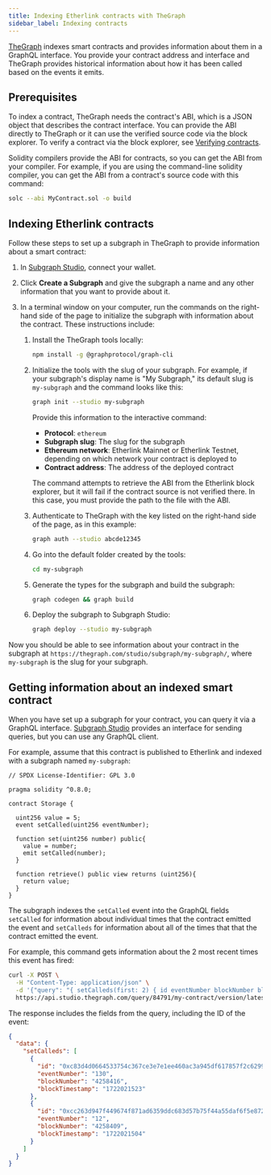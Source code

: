 ```yaml
---
title: Indexing Etherlink contracts with TheGraph
sidebar_label: Indexing contracts
---
```


[TheGraph](https://thegraph.com/) indexes smart contracts and provides information about them in a GraphQL interface.
You provide your contract address and interface and TheGraph provides historical information about how it has been called based on the events it emits.

## Prerequisites

To index a contract, TheGraph needs the contract's ABI, which is a JSON object that describes the contract interface.
You can provide the ABI directly to TheGraph or it can use the verified source code via the block explorer.
To verify a contract via the block explorer, see [Verifying contracts](/building-on-etherlink/verifying-contracts).

Solidity compilers provide the ABI for contracts, so you can get the ABI from your compiler.
For example, if you are using the command-line solidity compiler, you can get the ABI from a contract's source code with this command:

```bash
solc --abi MyContract.sol -o build
```

## Indexing Etherlink contracts

Follow these steps to set up a subgraph in TheGraph to provide information about a smart contract:

1. In [Subgraph Studio](https://thegraph.com/studio/), connect your wallet.

1. Click **Create a Subgraph** and give the subgraph a name and any other information that you want to provide about it.

1. In a terminal window on your computer, run the commands on the right-hand side of the page to initialize the subgraph with information about the contract.
These instructions include:

   1. Install the TheGraph tools locally:

      ```bash
      npm install -g @graphprotocol/graph-cli
      ```

   1. Initialize the tools with the slug of your subgraph.
   For example, if your subgraph's display name is "My Subgraph," its default slug is `my-subgraph` and the command looks like this:

      ```bash
      graph init --studio my-subgraph
      ```

      Provide this information to the interactive command:

         - **Protocol**: `ethereum`
         - **Subgraph slug**: The slug for the subgraph
         - **Ethereum network**: Etherlink Mainnet or Etherlink Testnet, depending on which network your contract is deployed to
         - **Contract address**: The address of the deployed contract

      The command attempts to retrieve the ABI from the Etherlink block explorer, but it will fail if the contract source is not verified there.
      In this case, you must provide the path to the file with the ABI.
      <!-- Index contract events and entities (Y/n)?-->

   1. Authenticate to TheGraph with the key listed on the right-hand side of the page, as in this example:

      ```bash
      graph auth --studio abcde12345
      ```

   1. Go into the default folder created by the tools:

      ```bash
      cd my-subgraph
      ```

   1. Generate the types for the subgraph and build the subgraph:

      ```bash
      graph codegen && graph build
      ```

   1. Deploy the subgraph to Subgraph Studio:

      ```bash
      graph deploy --studio my-subgraph
      ```

Now you should be able to see information about your contract in the subgraph at `https://thegraph.com/studio/subgraph/my-subgraph/`, where `my-subgraph` is the slug for your subgraph.

## Getting information about an indexed smart contract

When you have set up a subgraph for your contract, you can query it via a GraphQL interface.
[Subgraph Studio](https://thegraph.com/studio/) provides an interface for sending queries, but you can use any GraphQL client.

For example, assume that this contract is published to Etherlink and indexed with a subgraph named `my-subgraph`:

```solidity
// SPDX License-Identifier: GPL 3.0

pragma solidity ^0.8.0;

contract Storage {

  uint256 value = 5;
  event setCalled(uint256 eventNumber);

  function set(uint256 number) public{
    value = number;
    emit setCalled(number);
  }

  function retrieve() public view returns (uint256){
    return value;
  }
}
```

The subgraph indexes the `setCalled` event into the GraphQL fields `setCalled` for information about individual times that the contract emitted the event and `setCalleds` for information about all of the times that that the contract emitted the event.

For example, this command gets information about the 2 most recent times this event has fired:

```bash
curl -X POST \
  -H "Content-Type: application/json" \
  -d '{"query": "{ setCalleds(first: 2) { id eventNumber blockNumber blockTimestamp } }", "operationName": "Subgraphs", "variables": {}}' \
  https://api.studio.thegraph.com/query/84791/my-contract/version/latest
```

The response includes the fields from the query, including the ID of the event:

```json
{
  "data": {
    "setCalleds": [
      {
        "id": "0xc83d4d0664533754c367ce3e7e1ee460ac3a945df617857f2c6299b9a0eec16a00000000",
        "eventNumber": "130",
        "blockNumber": "4258416",
        "blockTimestamp": "1722021523"
      },
      {
        "id": "0xcc263d947f449674f871ad6359ddc683d57b75f44a55daf6f5e8726d4b04d36200000000",
        "eventNumber": "12",
        "blockNumber": "4258409",
        "blockTimestamp": "1722021504"
      }
    ]
  }
}
```

